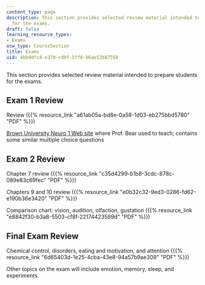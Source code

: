 ```yaml
---
content_type: page
description: This section provides selected review material intended to prepare students
  for the exams.
draft: false
learning_resource_types:
- Exams
ocw_type: CourseSection
title: Exams
uid: 4bb9dfc4-e370-cd9f-5ff8-b6ae52b87558
---
```

This section provides selected review material intended to prepare students for the exams.

## Exam 1 Review

Review ({{% resource_link "a61ab05a-bd8e-0a58-1d03-eb275bbd5780" "PDF" %}})

[Brown University Neuro 1 Web site](https://brownuniversityneurodug.webflow.com/) where Prof. Bear used to teach; contains some similar multiple choice questions

## Exam 2 Review

Chapter 7 review ({{% resource_link "c35d4299-b1b8-3cdc-878c-089e83c69fec" "PDF" %}})

Chapters 9 and 10 review ({{% resource_link "e0b32c32-9ed3-0286-fd62-e190b36e3420" "PDF" %}})

Comparison chart: vision, audition, olfaction, gustation ({{% resource_link "e8842f30-b3a8-5503-cf8f-22174423599d" "PDF" %}})

## Final Exam Review

Chemical control, disorders, eating and motivation, and attention ({{% resource_link "6d65403d-1e25-4cba-43e8-94a57b9ae309" "PDF" %}})

Other topics on the exam will include emotion, memory, sleep, and experiments.